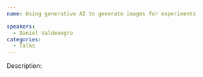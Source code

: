 ```yaml
---
name: Using generative AI to generate images for experiments

speakers:
  - Daniel Valdenegro
categories:
  - Talks
---
```


Description:
